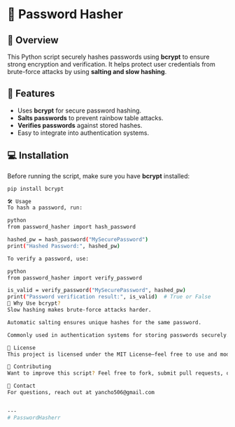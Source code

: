 # 🔐 Password Hasher

## 📌 Overview
This Python script securely hashes passwords using **bcrypt** to ensure strong encryption and verification. It helps protect user credentials from brute-force attacks by using **salting and slow hashing**.

## 🚀 Features
- Uses **bcrypt** for secure password hashing.
- **Salts passwords** to prevent rainbow table attacks.
- **Verifies passwords** against stored hashes.
- Easy to integrate into authentication systems.

## 💻 Installation
Before running the script, make sure you have **bcrypt** installed:

```bash
pip install bcrypt

🛠️ Usage
To hash a password, run:

python
from password_hasher import hash_password

hashed_pw = hash_password("MySecurePassword")
print("Hashed Password:", hashed_pw)

To verify a password, use:

python
from password_hasher import verify_password

is_valid = verify_password("MySecurePassword", hashed_pw)
print("Password verification result:", is_valid)  # True or False
🔑 Why Use bcrypt?
Slow hashing makes brute-force attacks harder.

Automatic salting ensures unique hashes for the same password.

Commonly used in authentication systems for storing passwords securely.

📜 License
This project is licensed under the MIT License—feel free to use and modify it.

🙌 Contributing
Want to improve this script? Feel free to fork, submit pull requests, or suggest enhancements!

📩 Contact
For questions, reach out at yancho506@gmail.com


---
#   P a s s w o r d H a s h e r r  
 